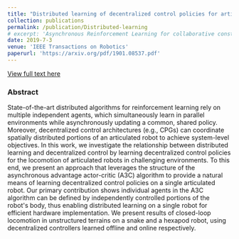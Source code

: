```yaml
---
title: "Distributed learning of decentralized control policies for articulated mobile robots"
collection: publications
permalink: /publication/Distributed-learning
# excerpt: 'Asynchronous Reinforcement Learning for collaborative construction.'
date: 2019-7-3
venue: 'IEEE Transactions on Robotics'
paperurl: 'https://arxiv.org/pdf/1901.08537.pdf'
---
```

[View full text here](https://arxiv.org/pdf/1901.08537.pdf)
### Abstract
State-of-the-art distributed algorithms for reinforcement learning rely on multiple independent agents, which simultaneously learn in parallel environments while asynchronously updating a common, shared policy. Moreover, decentralized control architectures (e.g., CPGs) can coordinate spatially distributed portions of an articulated robot to achieve system-level objectives. In this work, we investigate the relationship between distributed learning and decentralized control by learning decentralized control policies for the locomotion of articulated robots in challenging environments. To this end, we present an approach that leverages the structure of the asynchronous advantage actor-critic (A3C) algorithm to provide a natural means of learning decentralized control policies on a single articulated robot. Our primary contribution shows individual agents in the A3C algorithm can be defined by independently controlled portions of the robot's body, thus enabling distributed learning on a single robot for efficient hardware implementation. We present results of closed-loop locomotion in unstructured terrains on a snake and a hexapod robot, using decentralized controllers learned offline and online respectively.
